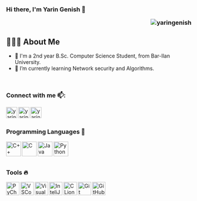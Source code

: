 <!--
**yaringenish/yaringenish** is a ✨ _special_ ✨ repository because its `README.md` (this file) appears on your GitHub profile.

Here are some ideas to get you started:

- 🔭 I’m currently working on ...
- 🌱 I’m currently learning ...
- 👯 I’m looking to collaborate on ...
- 🤔 I’m looking for help with ...
- 💬 Ask me about ...
- 📫 How to reach me: ...
- 😄 Pronouns: ...
- ⚡ Fun fact: ...

[![Top Langs](https://github-readme-stats.vercel.app/api/top-langs/?username=matanm28&layout=compact&hide=css,html)](https://github.com/matanm28/github-readme-stats)
-->
### Hi there, I'm Yarin Genish 👋 <p align="right"> <img src="https://komarev.com/ghpvc/?username=yaringenish&style=plastic&color=brightgreen" alt="yaringenish" /> </p>

## 👨🏻‍💻 About Me
- 🔭 I'm a 2nd year B.Sc. Computer Science Student, from Bar-Ilan University.
- 🌱 I’m currently learning Network security and Algorithms.
<br/>

### Connect with me 📫:

[<img align="left" alt="yaringenish| LinkedIn" width="30px" src="https://cdn.jsdelivr.net/gh/devicons/devicon/icons/linkedin/linkedin-original.svg" />][linkedin]
[<img align="left" alt="yaringenish | Facebook" width="30px" src="https://cdn.jsdelivr.net/gh/devicons/devicon/icons/facebook/facebook-original.svg" />][facebook]
[<img align="left" alt="yaringenish | Instagram" width="30px" src="https://cdn.jsdelivr.net/npm/simple-icons@v3/icons/instagram.svg" />][instagram]

<br/>
<br/>

### Programming Languages 🚀

[<img align="left" alt="C++" width="40px" src="https://cdn.jsdelivr.net/gh/devicons/devicon/icons/c/c-original.svg"/>][github]
[<img align="left" alt="C" width="40px" src="https://cdn.jsdelivr.net/gh/devicons/devicon/icons/cplusplus/cplusplus-original.svg"/>][github]
[<img align="left" alt="Java" width="40px" src="https://cdn.jsdelivr.net/gh/devicons/devicon/icons/java/java-original.svg"/>][github]
[<img align="left" alt="Python" width="40px" src="https://cdn.jsdelivr.net/gh/devicons/devicon/icons/python/python-original.svg"/>][github]
<br/>
<br/>
<br/>

### Tools 🔥

[<img alt="PyCharm" align="left" width="36px" src="https://user-images.githubusercontent.com/57855070/98332075-a4b2b580-2006-11eb-95ff-906388b38446.png"/>][github]
[<img alt="VSCode" align="left" width="36px" src="https://cdn.jsdelivr.net/gh/devicons/devicon/icons/vscode/vscode-original.svg"/>][github]
[<img alt="VisualStudio" align="left" width="36px" src="https://cdn.jsdelivr.net/gh/devicons/devicon/icons/visualstudio/visualstudio-plain.svg"/>][github]
[<img alt="InteliJ" align="left" width="36px" src="https://user-images.githubusercontent.com/57855070/98331898-3a017a00-2006-11eb-938a-eb22d38f9f57.png"/>][github]
[<img alt="CLion" align="left" width="36px" src="https://user-images.githubusercontent.com/57855070/98332831-1dfed800-2008-11eb-85dc-9925b457b3d4.png"/>][github]
[<img alt="Git" align="left" width="36px" src="https://user-images.githubusercontent.com/57855070/98332575-94e7a100-2007-11eb-9c2b-81ad2d1d04f1.png"/>][github]
[<img alt="GitHub" align="left" width="36px" src="https://user-images.githubusercontent.com/57855070/98332622-ad57bb80-2007-11eb-8ecb-9bd68aefeef6.png"/>][github]

<br/>
<br/>
<br/>

[facebook]: https://www.facebook.com/yarin.genish
[instagram]: https://www.instagram.com/yaringenish
[linkedin]: https://www.linkedin.com/in/matan-malka/
[github]:  https://github.com/yaringenish
